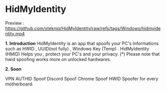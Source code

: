 # HidMyIdentity

Preview : 
https://github.com/xtekniq/HidMyIdentity/raw/refs/tags/Windows/hidmyidentity.mp4

**1. Introduction**
HidMyIdentity is an app that spoofs your PC's Informations such as HWID , UUID(not fully) , Windows Key (Temp) .
HidMyIdentity (HMID) Helps you , protect your PC's and your privacy.
(*) Please note that hwid spoofing works more on unlocked hardwares.

**2. Soon**

VPN
AUTHID Spoof
Discord Spoof
Chrome Spoof
HWID Spoofer for every motherboard.


